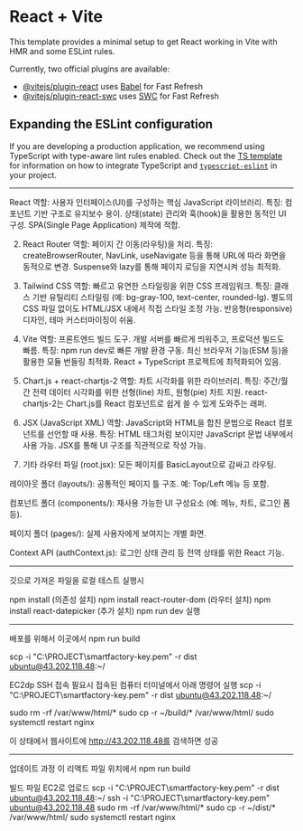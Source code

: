 # React + Vite

This template provides a minimal setup to get React working in Vite with HMR and some ESLint rules.

Currently, two official plugins are available:

- [@vitejs/plugin-react](https://github.com/vitejs/vite-plugin-react/blob/main/packages/plugin-react) uses [Babel](https://babeljs.io/) for Fast Refresh
- [@vitejs/plugin-react-swc](https://github.com/vitejs/vite-plugin-react/blob/main/packages/plugin-react-swc) uses [SWC](https://swc.rs/) for Fast Refresh

## Expanding the ESLint configuration

If you are developing a production application, we recommend using TypeScript with type-aware lint rules enabled. Check out the [TS template](https://github.com/vitejs/vite/tree/main/packages/create-vite/template-react-ts) for information on how to integrate TypeScript and [`typescript-eslint`](https://typescript-eslint.io) in your project.

---------------------------------------
React
역할: 사용자 인터페이스(UI)를 구성하는 핵심 JavaScript 라이브러리.
특징:
컴포넌트 기반 구조로 유지보수 용이.
상태(state) 관리와 훅(hook)을 활용한 동적인 UI 구성.
SPA(Single Page Application) 제작에 적합.

2. React Router
역할: 페이지 간 이동(라우팅)을 처리.
특징:
createBrowserRouter, NavLink, useNavigate 등을 통해 URL에 따라 화면을 동적으로 변경.
Suspense와 lazy를 통해 페이지 로딩을 지연시켜 성능 최적화.

3. Tailwind CSS
역할: 빠르고 유연한 스타일링을 위한 CSS 프레임워크.
특징:
클래스 기반 유틸리티 스타일링 (예: bg-gray-100, text-center, rounded-lg).
별도의 CSS 파일 없이도 HTML/JSX 내에서 직접 스타일 조정 가능.
반응형(responsive) 디자인, 테마 커스터마이징이 쉬움.

4. Vite
역할: 프론트엔드 빌드 도구. 개발 서버를 빠르게 띄워주고, 프로덕션 빌드도 빠름.
특징:
npm run dev로 빠른 개발 환경 구동.
최신 브라우저 기능(ESM 등)을 활용한 모듈 번들링 최적화.
React + TypeScript 프로젝트에 최적화되어 있음.

5. Chart.js + react-chartjs-2
역할: 차트 시각화를 위한 라이브러리.
특징:
주간/월간 전력 데이터 시각화를 위한 선형(line) 차트, 원형(pie) 차트 지원.
react-chartjs-2는 Chart.js를 React 컴포넌트로 쉽게 쓸 수 있게 도와주는 래퍼.

6. JSX (JavaScript XML)
역할: JavaScript와 HTML을 합친 문법으로 React 컴포넌트를 선언할 때 사용.
특징:
HTML 태그처럼 보이지만 JavaScript 문법 내부에서 사용 가능.
JSX를 통해 UI 구조를 직관적으로 작성 가능.

7. 기타
라우터 파일 (root.jsx): 모든 페이지를 BasicLayout으로 감싸고 라우팅.

레이아웃 폴더 (layouts/): 공통적인 페이지 틀 구조. 예: Top/Left 메뉴 등 포함.

컴포넌트 폴더 (components/): 재사용 가능한 UI 구성요소 (예: 메뉴, 차트, 로그인 폼 등).

페이지 폴더 (pages/): 실제 사용자에게 보여지는 개별 화면.

Context API (authContext.js): 로그인 상태 관리 등 전역 상태를 위한 React 기능.

-----------------------------------------
깃으로 가져온 파일을 로컬 테스트 실행시

npm install (의존성 설치)
npm install react-router-dom (라우터 설치)
npm install react-datepicker (추가 설치)
npm run dev 실행

-----------------------------------------
배포를 위해서 이곳에서
npm run build

scp -i "C:\PROJECT\smartfactory-key.pem" -r dist ubuntu@43.202.118.48:~/

EC2dp SSH 접속 필요시 접속된 컴퓨터 터미널에서 아래 명령어 실행
scp -i "C:\PROJECT\smartfactory-key.pem" -r dist ubuntu@43.202.118.48:~/

sudo rm -rf /var/www/html/*
sudo cp -r ~/build/* /var/www/html/
sudo systemctl restart nginx

이 상태에서 웹사이트에 http://43.202.118.48를 검색하면 성공

----------------------------------------
업데이트 과정
이 리액트 파일 위치에서
npm run build

빌드 파일 EC2로 업로드
scp -i "C:\PROJECT\smartfactory-key.pem" -r dist ubuntu@43.202.118.48:~/
ssh -i "C:\PROJECT\smartfactory-key.pem" ubuntu@43.202.118.48
sudo rm -rf /var/www/html/*
sudo cp -r ~/dist/* /var/www/html/
sudo systemctl restart nginx
